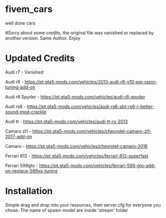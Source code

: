 # fivem_cars
well done cars

#Sorry about some credits, the original file was vanished or replaced by another version. Same Author. Enjoy

# Updated Credits
Audi r7 - Vanished

Audi r8 - https://pt.gta5-mods.com/vehicles/2013-audi-r8-v10-ppi-razor-tuning-add-on

Audi r8 Spyder - https://pt.gta5-mods.com/vehicles/audi-r8-spyder

Audi rs6 - https://pt.gta5-mods.com/vehicles/audi-rs6-abt-rs6-r-better-sound-mod-crackle

Audi tt - https://pt.gta5-mods.com/vehicles/audi-tt-rs-2013

Camaro zl1 - https://pt.gta5-mods.com/vehicles/chevrolet-camaro-zl1-2017-add-on

Camaro - https://pt.gta5-mods.com/vehicles/chevrolet-camaro-2016

Ferrari 812 - https://pt.gta5-mods.com/vehicles/ferrari-812-superfast

Ferrari 599gto - https://pt.gta5-mods.com/vehicles/ferrari-599-gto-add-on-replace-599xx-tuning


# Installation


Simple drag and drop into your resources, then server.cfg for everyone you chose.
The name of spawn model are inside 'stream' folder


